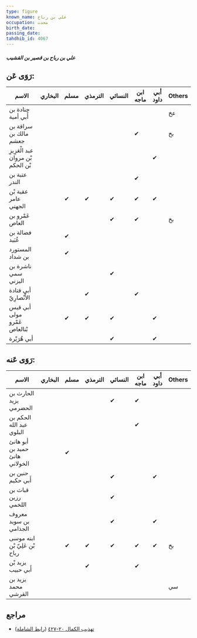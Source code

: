 ```yaml
---
type: figure
known_name: علي بن رباح
occupation: محدث
birth_date:
passing_date:
tahdhib_id: 4067
---
```

##### علي بن رباح بن قصير بن القشيب

## رَوَى عَن:
| الاسم                              | البخاري | مسلم | الترمذي | النسائي | ابن ماجه | أبي داود | Others |
| ---------------------------------- | ------- | ---- | ------- | ------- | -------- | -------- | ------ |
| جنادة بن أَبي أمية                 |         |      |         |         |          |          | عخ     |
| سراقة بن مالك بن جعشم              |         |      |         |         | ✔        |          | بخ     |
| عبد الْعَزِيزِ بْن مروان بْن الحكم |         |      |         |         |          | ✔        |        |
| عتبة بن الندر                      |         |      |         |         | ✔        |          |        |
| عقبة بْن عامر الجهني               |         | ✔    | ✔       | ✔       | ✔        | ✔        |        |
| عَمْرو بن العاص                    |         |      |         | ✔       | ✔        |          | بخ     |
| فضالة بن عُبَيد                    |         | ✔    |         |         |          |          |        |
| المستورد بن شداد                   |         | ✔    |         |         |          |          |        |
| ناشرة بن سمي اليزني                |         |      |         | ✔       |          |          |        |
| أبي قتادة الأَنْصارِيّ             |         |      | ✔       |         | ✔        |          |        |
| أبي قيس مولى عَمْرو بْنالعاص       |         | ✔    | ✔       | ✔       |          | ✔        |        |
| أبي هُرَيْرة                       |         |      |         | ✔       |          | ✔        |        |
## رَوَى عَنه:
| الاسم                          | البخاري | مسلم | الترمذي | النسائي | ابن ماجه | أبي داود | Others |
| ------------------------------ | ------- | ---- | ------- | ------- | -------- | -------- | ------ |
| الحارث بن يزيد الحضرمي         |         |      |         | ✔       | ✔        |          |        |
| الحكم بن عبد الله البلوي       |         |      |         |         | ✔        |          |        |
| أبو هانئ حميد بن هانئ الخولاني |         | ✔    |         |         |          |          |        |
| حنين بن أَبي حكيم              |         |      |         | ✔       |          | ✔        |        |
| قباث بن رزين اللخمي            |         |      |         | ✔       |          |          |        |
| معروف بن سويد الجذامي          |         |      |         | ✔       |          | ✔        |        |
| ابنه موسى بْن عَلِيّ بْن رباح  |         | ✔    | ✔       | ✔       | ✔        | ✔        | بخ     |
| يزيد بْن أَبي حبيب             |         |      | ✔       |         | ✔        |          |        |
| يزيد بن محمد القرشي            |         |      |         |         |          |          | سي     |
## مراجع
- [تهذيب الكمال ٢٠-٤٢٧](obsidian://open?vault=Tahdhib-al-Kamal&file=Figures/٤٠٦٧-علي%20بن%20رباح%20بن%20قصير%20بن%20القشيب) ([رابط الشاملة](https://shamela.ws/book/3722/10557))